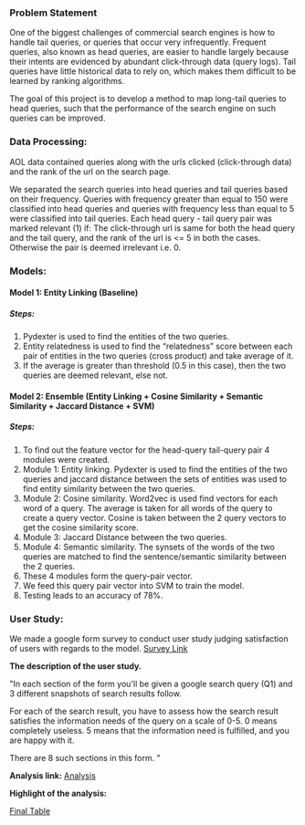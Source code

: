 ### Problem Statement
One of the biggest challenges of commercial search engines is how to handle tail queries, or queries that occur very infrequently. Frequent queries, also known as head queries, are easier to handle largely because their intents are evidenced by abundant click-through data (query logs). Tail queries have little historical data to rely on, which makes them difficult to be learned by ranking algorithms.

The goal of this project is to develop a method to map long-tail queries to head queries, such that the performance of the search engine on such queries can be improved.

### Data Processing:
AOL data contained queries along with the urls clicked (click-through data) and the rank of the url on the search page.

We separated the search queries into head queries and tail queries based on their frequency. Queries with frequency greater than equal to 150 were classified into head queries and queries with frequency less than equal to 5 were classified into tail queries.
Each head query - tail query pair was marked relevant (1) if:
The click-through url is same for both the head query and the tail query, and the rank of the url is <= 5 in both the cases.
Otherwise the pair is deemed irrelevant i.e. 0.



### Models:

#### Model 1: Entity Linking (Baseline)

##### Steps:
1. Pydexter is used to find the entities of the two queries.
2. Entity relatedness is used to find the “relatedness” score between each pair of entities in the two queries (cross product) and take average of it.
3. If the average is greater than threshold (0.5 in this case), then the two queries are deemed relevant, else not.
  

#### Model 2: Ensemble (Entity Linking + Cosine Similarity + Semantic Similarity + Jaccard Distance + SVM)

##### Steps:
1. To find out the feature vector for the head-query tail-query pair 4 modules were created.
2. Module 1: Entity linking. Pydexter is used to find the entities of the two queries and jaccard distance between the sets of entities was used to find entity similarity between the two queries.
3. Module 2: Cosine similarity. Word2vec is used find vectors for each word of a query. The average is taken for all words of the query to create a query vector. Cosine is taken between the 2 query vectors to get the cosine similarity score.
4. Module 3: Jaccard Distance between the two queries.
5. Module 4: Semantic similarity. The synsets of the words of the two queries are matched to find the sentence/semantic similarity between the 2 queries.
6. These 4 modules form the query-pair vector.
7. We feed this query pair vector into SVM to train the model.
8. Testing leads to an accuracy of 78%.

### User Study:

We made a google form survey to conduct user study judging satisfaction of users with regards to the model.
[Survey Link](https://goo.gl/forms/EMtoE3pf3NaZXcT32)

**The description of the user study.**

"In each section of the form you'll be given a google search query (Q1) and 3 different snapshots of search results follow.

For each of the search result, you have to assess how the search result satisfies the information needs of the query on a scale of 0-5.
0 means completely useless. 5 means that the information need is fulfilled, and you are happy with it.

There are 8 such sections in this form. "

**Analysis link:** [Analysis](https://docs.google.com/document/d/1z0DhYsh5hhhxzttlt9jYHbw3PaMD0k47R1pVLcAS6W0/edit?usp=sharing)

**Highlight of the analysis:**

[Final Table](Head-Query-Tail-Query-Mapping/final.png)



